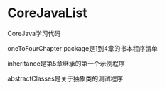 # CoreJavaList
CoreJava学习代码

oneToFourChapter package是1到4章的书本程序清单

inheritance是第5章继承的第一个示例程序

abstractClasses是关于抽象类的测试程序

